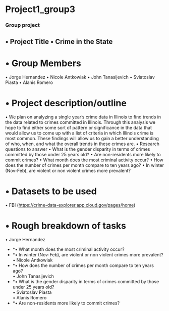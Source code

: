 # Project1_group3
### Group project  
## •	Project Title •	Crime in the State   
# •	Group Members
•	Jorge Hernandez
•	Nicole Antkowiak
•	John Tanasijevich
•	Sviatoslav Piasta
•	Alanis Romero  
# •	Project description/outline
•	We plan on analyzing a single year’s crime data in Illinois to find trends in the data related to crimes committed in Illinois. Through this analysis we hope to find either some sort of pattern or significance in the data that would allow us to come up with a list of criteria in which Illinois crime is most common. These findings will allow us to gain a better understanding of who, when, and what the overall trends in these crimes are. 
•	Research questions to answer 
•	What is the gender disparity in terms of crimes committed by those under 25 years old?
•	Are non-residents more likely to commit crimes?
•	What month does the most criminal activity occur?
•	How does the number of crimes per month compare to ten years ago?
•	In winter (Nov-Feb), are violent or non violent crimes more prevalent?
# •	Datasets to be used
•	FBI 
(https://crime-data-explorer.app.cloud.gov/pages/home)
# •	Rough breakdown of tasks 
•	Jorge Hernandez  
* *•	What month does the most criminal activity occur?  
* *•	In winter (Nov-Feb), are violent or non violent crimes more prevalent?  
•	Nicole Antkowiak  
* *•	How does the number of crimes per month compare to ten years ago?  
•	John Tanasijevich  
* *•	What is the gender disparity in terms of crimes committed by those under 25 years old?  
•	Sviatoslav Piasta  
•	Alanis Romero 
* *•	Are non-residents more likely to commit crimes?
